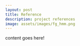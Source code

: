 ```yaml
---
layout: post
title: Reference
description: project references
image: assets/images/fg_hmm.png
---
```


content goes here!
